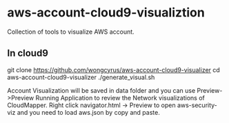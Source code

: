 # aws-account-cloud9-visualiztion
Collection of tools to visualize AWS account. 


## In cloud9
git clone https://github.com/wongcyrus/aws-account-cloud9-visualizer
cd aws-account-cloud9-visualizer
./generate_visual.sh

Account Visualization will be saved in data folder and you can use Preview->Preview Running Application to review the Network visualizations of CloudMapper.
Right click navigator.html -> Preview to open aws-security-viz and you need to load aws.json by copy and paste.
